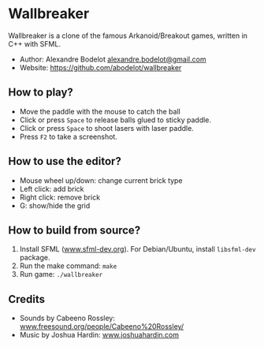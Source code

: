 # Wallbreaker

Wallbreaker is a clone of the famous Arkanoid/Breakout games, written in C++ with SFML.

- Author: Alexandre Bodelot <alexandre.bodelot@gmail.com>
- Website: https://github.com/abodelot/wallbreaker

## How to play?

- Move the paddle with the mouse to catch the ball
- Click or press `Space` to release balls glued to sticky paddle.
- Click or press `Space` to shoot lasers with laser paddle.
- Press `F2` to take a screenshot.

## How to use the editor?

- Mouse wheel up/down: change current brick type
- Left click: add brick
- Right click: remove brick
- G: show/hide the grid

## How to build from source?

1. Install SFML (www.sfml-dev.org). For Debian/Ubuntu, install `libsfml-dev` package.
2. Run the make command: `make`
3. Run game: `./wallbreaker`

## Credits

- Sounds by Cabeeno Rossley: www.freesound.org/people/Cabeeno%20Rossley/
- Music by Joshua Hardin: www.joshuahardin.com
